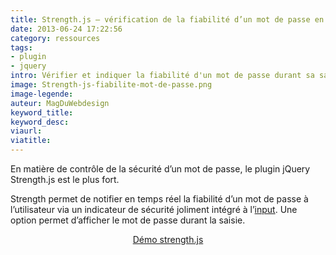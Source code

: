 ```yaml
---
title: Strength.js – vérification de la fiabilité d’un mot de passe en temps réel
date: 2013-06-24 17:22:56
category: ressources
tags:
- plugin
- jquery
intro: Vérifier et indiquer la fiabilité d'un mot de passe durant sa saisie est un petit plus permettant de créer une relation de confiance entre l'application et l'utilisateur.
image: Strength-js-fiabilite-mot-de-passe.png
image-legende:
auteur: MagDuWebdesign
keyword_title:
keyword_desc:
viaurl:
viatitle:
---
```


<p>En matière de contrôle de la sécurité d’un mot de passe, le plugin jQuery Strength.js est le plus fort.</p>
<p>Strength permet de notifier en temps réel la fiabilité d’un mot de passe à l’utilisateur via un indicateur de sécurité joliment intégré à l’<a title="jQuery, déterminer le nombre d’éléments input checkbox cochés" href="http://magazineduwebdesign.com/total-checkbox-checked-selecteur-jquery">input</a>. Une option permet d’afficher le mot de passe durant la saisie.</p>
<p style="text-align: center;"><a class="button primary radius" href="http://git.aaronlumsden.com/strength.js" target="_blank">Démo strength.js</a></p>